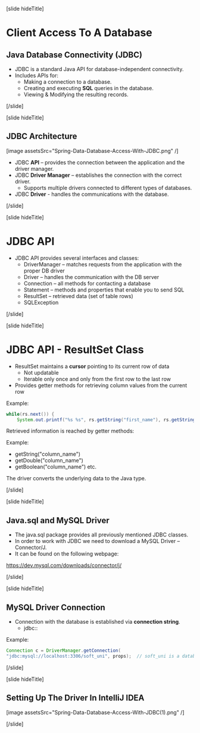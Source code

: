 [slide hideTitle]

# Client Access To A Database

## Java Database Connectivity (JDBC)

- JDBC is a standard Java API for database-independent connectivity.
- Includes APIs for:
  - Making a connection to a database.
  - Creating and executing **SQL** queries in the database.
  - Viewing & Modifying the resulting records.

[/slide]

[slide hideTitle]

## JDBC Architecture

[image assetsSrc="Spring-Data-Database-Access-With-JDBC.png" /]

- JDBC **API** – provides the connection between the application and the driver manager.
- JDBC **Driver Manager** – establishes the connection with the correct driver.
  - Supports multiple drivers connected to different types of databases.
- JDBC **Driver** - handles the communications with the database.

[/slide]

[slide hideTitle]

# JDBC API

- JDBC API provides several interfaces and classes:
  - DriverManager – matches requests from the application with the proper DB driver
  - Driver – handles the communication with the DB server
  - Connection – all methods for contacting a database
  - Statement – methods and properties that enable you to send SQL
  - ResultSet – retrieved data (set of table rows)
  - SQLException

[/slide]

[slide hideTitle]

# JDBC API - ResultSet Class

- ResultSet maintains a **cursor** pointing to its current row of data
  - Not updatable
  - Iterable only once and only from the first row to the last row
- Provides getter methods for retrieving column values from the current row

Example:

```Java
while(rs.next()) {
	System.out.printf("%s %s", rs.getString("first_name"), rs.getString("last_name"));}
```

Retrieved information is reached by getter methods:

Example:

- getString("column_name")
- getDouble("column_name")
- getBoolean("column_name") etc.

The driver converts the underlying data to the Java type.

[/slide]

[slide hideTitle]

## Java.sql and MySQL Driver

- The java.sql package provides all previously mentioned JDBC classes.
- In order to work with JDBC we need to download a MySQL Driver – Connector/J.
- It can be found on the following webpage:

https://dev.mysql.com/downloads/connector/j/

[/slide]

[slide hideTitle]

## MySQL Driver Connection

- Connection with the database is established via **connection string**.
  - jdbc:<driver protocol>:<connection details>

Example:

```Java
Connection c = DriverManager.getConnection(
"jdbc:mysql://localhost:3306/soft_uni", props);  // soft_uni is a database name, props are credentials
```

[/slide]

[slide hideTitle]

## Setting Up The Driver In IntelliJ IDEA

[image assetsSrc="Spring-Data-Database-Access-With-JDBC(1).png" /]

[/slide]
